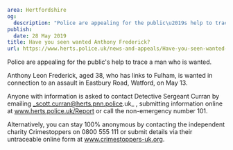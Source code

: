 ```yaml
area: Hertfordshire
og:
  description: "Police are appealing for the public\u2019s help to trace a man who is wanted."
publish:
  date: 28 May 2019
title: Have you seen wanted Anthony Frederick?
url: https://www.herts.police.uk/news-and-appeals/Have-you-seen-wanted-Anthony-Frederick-0281
```

Police are appealing for the public's help to trace a man who is wanted.

Anthony Leon Frederick, aged 38, who has links to Fulham, is wanted in connection to an assault in Eastbury Road, Watford, on May 13.

Anyone with information is asked to contact Detective Sergeant Curran by emailing _scott.curran@herts.pnn.police.uk_ , submitting information online at www.herts.police.uk/Report or call the non-emergency number 101.

Alternatively, you can stay 100% anonymous by contacting the independent charity Crimestoppers on 0800 555 111 or submit details via their untraceable online form at www.crimestoppers-uk.org.
